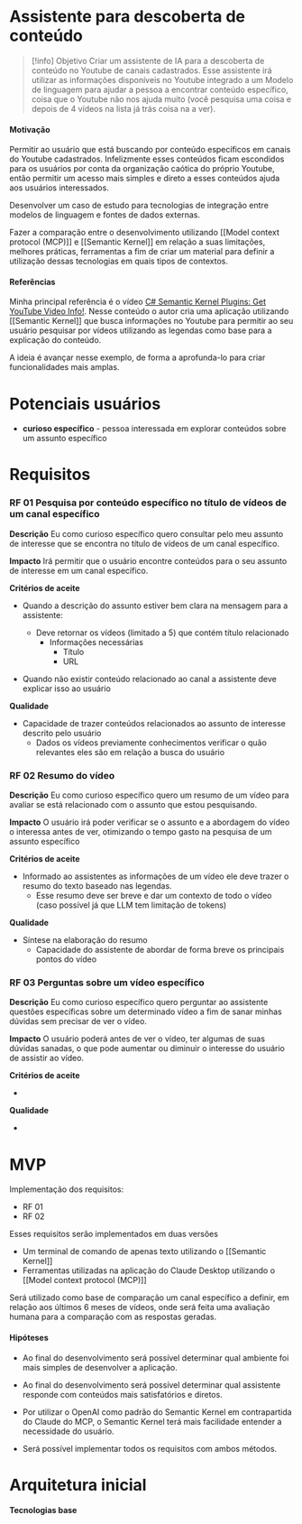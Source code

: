 # Assistente para descoberta de conteúdo

> [!info] Objetivo
> Criar um assistente de IA para a descoberta de conteúdo no Youtube de canais cadastrados. Esse assistente irá utilizar as informações disponíveis no Youtube integrado a um Modelo de linguagem para ajudar a pessoa a encontrar conteúdo específico, coisa que o Youtube não nos ajuda muito (você pesquisa uma coisa e depois de 4 vídeos na lista já trás coisa na a ver).

#### Motivação

Permitir ao usuário que está buscando por conteúdo específicos em canais do Youtube cadastrados. Infelizmente esses conteúdos ficam escondidos para os usuários por conta da organização caótica do próprio Youtube, então permitir um acesso mais simples e direto a esses conteúdos ajuda aos usuários interessados.

Desenvolver um caso de estudo para tecnologias de integração entre modelos de linguagem e fontes de dados externas.

Fazer a comparação entre o desenvolvimento utilizando [[Model context protocol (MCP)]] e [[Semantic Kernel]] em relação a suas limitações, melhores práticas, ferramentas a fim de criar um material para definir a utilização dessas tecnologias em quais tipos de contextos.

#### Referências

Minha principal referência é o vídeo [C# Semantic Kernel Plugins: Get YouTube Video Info!](https://www.youtube.com/watch?v=DJvzBUI9SQ0). Nesse conteúdo o autor cria uma aplicação utilizando [[Semantic Kernel]] que busca informações no Youtube para permitir ao seu usuário pesquisar por vídeos utilizando as legendas como base para a explicação do conteúdo.

A ideia é avançar nesse exemplo, de forma a aprofunda-lo para criar funcionalidades mais amplas.

# Potenciais usuários

- **curioso específico** - pessoa interessada em explorar conteúdos sobre um assunto específico

# Requisitos

### RF 01 Pesquisa por conteúdo específico no título de vídeos de um canal específico

__Descrição__
Eu como curioso específico quero consultar pelo meu assunto de interesse que se encontra no título de vídeos de um canal específico.

__Impacto__
Irá permitir que o usuário encontre conteúdos para o seu assunto de interesse em um canal específico.

__Critérios de aceite__

- Quando a descrição do assunto estiver bem clara na mensagem para a assistente:
	- Deve retornar os vídeos (limitado a 5) que contém título relacionado
		- Informações necessárias
			- Título
			- URL

- Quando não existir conteúdo relacionado ao canal a assistente deve explicar isso ao usuário

__Qualidade__

- Capacidade de trazer conteúdos relacionados ao assunto de interesse descrito pelo usuário
	- Dados os vídeos previamente conhecimentos verificar o quão relevantes eles são em relação a busca do usuário

### RF 02 Resumo do vídeo

__Descrição__
Eu como curioso específico quero um resumo de um vídeo para avaliar se está relacionado com o assunto que estou pesquisando.

__Impacto__
O usuário irá poder verificar se o assunto e a abordagem do vídeo o interessa antes de ver, otimizando o tempo gasto na pesquisa de um assunto específico


__Critérios de aceite__

- Informado ao assistentes as informações de um vídeo ele deve trazer o resumo do texto baseado nas legendas.
	- Esse resumo deve ser breve e dar um contexto de todo o vídeo (caso possível já que LLM tem limitação de tokens)

__Qualidade__

- Síntese na elaboração do resumo
	- Capacidade do assistente de abordar de forma breve os principais pontos do vídeo


### RF 03 Perguntas sobre um vídeo específico

__Descrição__
Eu como curioso específico quero perguntar ao assistente questões específicas sobre um determinado vídeo a fim de sanar minhas dúvidas sem precisar de ver o vídeo.

__Impacto__
O usuário poderá antes de ver o vídeo, ter algumas de suas dúvidas sanadas, o que pode aumentar ou diminuir o interesse do usuário de assistir ao vídeo.


__Critérios de aceite__

- 

__Qualidade__

- 

# MVP

Implementação dos requisitos:

- RF 01
- RF 02

Esses requisitos serão implementados em duas versões

- Um terminal de comando de apenas texto utilizando o [[Semantic Kernel]]
- Ferramentas utilizadas na aplicação do Claude Desktop utilizando o [[Model context protocol (MCP)]]

Será utilizado como base de comparação um canal específico a definir, em relação aos últimos 6 meses de vídeos, onde será feita uma avaliação humana para a comparação com as respostas geradas.

#### Hipóteses

- Ao final do desenvolvimento será possível determinar qual ambiente foi mais simples de desenvolver a aplicação.

- Ao final do desenvolvimento será possível determinar qual assistente responde com conteúdos mais satisfatórios e diretos.

- Por utilizar o OpenAI como padrão do Semantic Kernel em contrapartida do Claude do MCP, o Semantic Kernel terá mais facilidade entender a necessidade do usuário.

- Será possível implementar todos os requisitos com ambos métodos.

# Arquitetura inicial


#### Tecnologias base